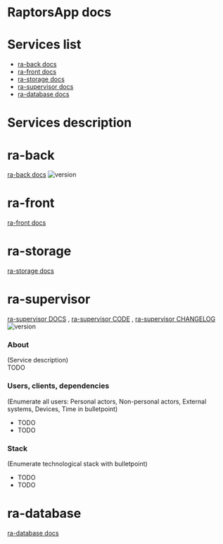 # **RaptorsApp docs**

# **Services list**
* [ra-back docs](#ra-back)
* [ra-front docs](#ra-front)
* [ra-storage docs](#ra-storage)
* [ra-supervisor docs](#ra-supervisor)
* [ra-database docs](#ra-database)

# **Services description**

# ra-back
[ra-back docs](./ra-back/ra-back.md) ![version](https://img.shields.io/badge/version-1.6.3-greenb)

# ra-front
[ra-front docs](./ra-front/ra-front.md)

# ra-storage
[ra-storage docs](./ra-storage/ra-storage.md)

# ra-supervisor
[ra-supervisor DOCS](./ra-supervisor/ra-supervisor.md) , [ra-supervisor CODE](./ra-supervisor) , [ra-supervisor CHANGELOG](../ra-supervisor/changelog.md)   ![version](https://img.shields.io/badge/version-0.1.0-yellow)

### About
(Service description)<br>
TODO
### Users, clients, dependencies
(Enumerate all users: Personal actors, Non-personal actors, External systems, Devices, Time in bulletpoint)
* TODO
* TODO
### Stack
(Enumerate technological stack with bulletpoint)
* TODO
* TODO

# ra-database
[ra-database docs](./ra-database/ra-database.md)